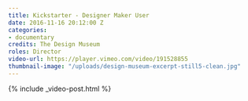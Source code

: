 ```yaml
---
title: Kickstarter - Designer Maker User
date: 2016-11-16 20:12:00 Z
categories:
- documentary
credits: The Design Museum
roles: Director
video-url: https://player.vimeo.com/video/191528855
thumbnail-image: "/uploads/design-museum-excerpt-still5-clean.jpg"
---
```


{% include _video-post.html %}

